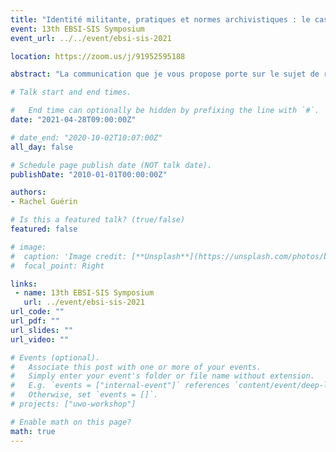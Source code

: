 ```yaml
---
title: "Identité militante, pratiques et normes archivistiques : le cas des Instituts CGT d'histoire sociale fédéraux de 1982 à nos jours"
event: 13th EBSI-SIS Symposium
event_url: ../../event/ebsi-sis-2021

location: https://zoom.us/j/91952595188

abstract: "La communication que je vous propose porte sur le sujet de recherche que je développe dans le cadre de ma première année de master Archives. En effet, mon mémoire porte en premier lieu sur une étude des pratiques archivistiques au sein des Instituts CGT d’histoire sociale (IHS) fédéraux qui salarient un·e archiviste professionnel·le. Ce·tte dernier·e est responsable de l’ensemble de la chaîne archivistique, au sein d’un très petit service, dans le contexte particulier d’une fédération syndicale. J’analyserai également l’adhésion de ces archivistes aux normes qui font consensus au sein de la profession, mais qui sont susceptibles d’être remises en question. L’objectif est également de mettre en relation les différentes recherches, pour la plupart sociologiques, qui décrivent le rôle et la fonction de l’intellectuel·le dans la société. Je confronterai donc à la réalité des IHS fédéraux la vision de l’intellectuel·le telle que développée par Antonio Gramsci, Pierre Bourdieu, Jean-Paul Sartre ou encore Edward W. Said et Julien Benda. Ma proposition de communication contient un bref historique, une mise en contexte et les missions des IHS fédéraux. Elle présente brièvement ma problématisation ainsi que les méthodes que j’utiliserai."

# Talk start and end times.

#   End time can optionally be hidden by prefixing the line with `#`.
date: "2021-04-28T09:00:00Z"

# date_end: "2020-10-02T10:07:00Z"
all_day: false

# Schedule page publish date (NOT talk date).
publishDate: "2010-01-01T00:00:00Z"

authors:
- Rachel Guérin

# Is this a featured talk? (true/false)
featured: false

# image:
#  caption: 'Image credit: [**Unsplash**](https://unsplash.com/photos/bzdhc5b3Bxs)'
#  focal_point: Right

links:
 - name: 13th EBSI-SIS Symposium
   url: ../event/ebsi-sis-2021
url_code: ""
url_pdf: ""
url_slides: ""
url_video: ""

# Events (optional).
#   Associate this post with one or more of your events.
#   Simply enter your event's folder or file name without extension.
#   E.g. `events = ["internal-event"]` references `content/event/deep-learning/index.md`.
#   Otherwise, set `events = []`.
# projects: ["uwo-workshop"]

# Enable math on this page?
math: true
---
```

